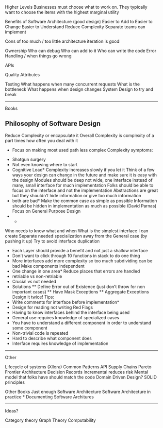 
Higher Levels
Businesses must choose what to work on.  They typically want to choose the items with the highest marginal utility

Benefits of Software Architecture (good design)
Easier to Add to
Easier to Change
Easier to Understand
Reduce Complexity
Separate teams can implement

Cons of too much / too little architecture
iteration is good

Ownership
Who can debug
Who can add to it
Who can write the code
Error Handling / when things go wrong

APIs

Quality Attributes

Testing
What happens when many concurrent requests
What is the bottleneck
What happens when design changes
System Design to try and break

-------------

Books

Philosophy of Software Design
----
Reduce Complexity or encapsulate it
Overall Complexity is complexity of a part times how often you deal with it
- Focus on making most used path less complex
Complexity symptoms:
* Shotgun surgery
* Not even knowing where to start
* Cognitive Load*
Complexity increases slowly if you let it
Think of a few ways your design can change in the future and make sure it is easy with the design
Modules should be deep not wide, one interface instead of many, small interface for much implementation
Folks should be able to focus on the interface and not the implementation
Abstractions are great but they shouldn't hide information or give too much information
* both are bad*
Make the common case as simple as possible
Information should be hidden in implementation as much as possible (David Parnas)
Focus on General Purpose Design
* *
Who needs to know what and when
What is the simplest interface I can create
Separate needed specialization away from the General case (by pushing it up)
Try to avoid interface duplication
* Each Layer should provide a benefit and not just a shallow interface
* Don't want to click through 10 functions in stack to do one thing
* More interfaces add more complexity so too much subdividing can be bad
Make components independent
* One change in one area*
Reduce places that errors are handled
* retriable vs non-retriable
* Crucial vs not needed
* Solutions
** Define Error out of Existence (just don't throw for non important cases)
** Have Mask Exceptions
** Aggregate Exceptions
Design it twice!
Tips:
* Write comments for interface before implementation*
* Design for reading not writing
Red Flags
* Having to know interfaces behind the interface being used
* General use requires knowledge of specialized cases
* You have to understand a different component in order to understand some component
* Non-trivial code is repeated
* Hard to describe what component does
* Interface requires knowledge of implementation



----------------
Other

Lifecycle of systems (Xllora)
Common Patterns
API Supply Chains
Pareto Frontier
Architecture Decision Records
Incremental reduces risk
Mental model that folks have should match the code
Domain Driven Design?
SOLID principles

Other Books
Just enough Software Architecture
Software Architecture in practice *
Documenting Software Architures



------------
Ideas?

Category theory
Graph Theory
Computability